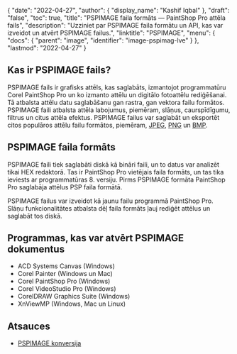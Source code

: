 {
  "date": "2022-04-27",
  "author": {
    "display_name": "Kashif Iqbal"
},
  "draft": "false",
  "toc": true,
  "title": "PSPIMAGE faila formāts — PaintShop Pro attēla fails",
  "description": "Uzziniet par PSPIMAGE faila formātu un API, kas var izveidot un atvērt PSPIMAGE failus.",
  "linktitle": "PSPIMAGE",
  "menu": {
    "docs": {
      "parent": "image",
      "identifier": "image-pspimag-lve"
}
},
  "lastmod": "2022-04-27"
}
## Kas ir PSPIMAGE fails?

PSPIMAGE fails ir grafisks attēls, kas saglabāts, izmantojot programmatūru Corel PaintShop Pro un ko izmanto attēlu un digitālo fotoattēlu rediģēšanai. Tā atbalsta attēlu datu saglabāšanu gan rastra, gan vektora failu formātos. PSPIMAGE faili atbalsta attēla labojumus, piemēram, slāņus, caurspīdīgumu, filtrus un citus attēla efektus. PSPIMAGE failus var saglabāt un eksportēt citos populāros attēlu failu formātos, piemēram, [JPEG](/image/jpeg/), [PNG](/) un [BMP](/image/bmp/).

## PSPIMAGE faila formāts

PSPIMAGE faili tiek saglabāti diskā kā bināri faili, un to datus var analizēt tikai HEX redaktorā. Tas ir PaintShop Pro vietējais faila formāts, un tas tika ieviests ar programmatūras 8. versiju. Pirms PSPIMAGE formāta PaintShop Pro saglabāja attēlus PSP faila formātā.

PSPIMAGE failus var izveidot kā jaunu failu programmā PaintShop Pro. Slāņu funkcionalitātes atbalsta dēļ faila formāts ļauj rediģēt attēlus un saglabāt tos diskā.

## Programmas, kas var atvērt PSPIMAGE dokumentus

 * ACD Systems Canvas (Windows)
 * Corel Painter (Windows un Mac)
 * Corel PaintShop Pro (Windows)
 * Corel VideoStudio Pro (Windows)
 * CorelDRAW Graphics Suite (Windows)
 * XnViewMP (Windows, Mac un Linux)

## Atsauces

 * [PSPIMAGE konversija](https://community.adobe.com/t5/photoshop-ecosystem-discussions/pspimage-conversion/mp/5288141)

